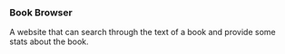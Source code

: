 ### Book Browser
A website that can search through the text of a book and provide some stats about the book.
